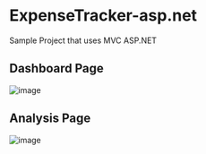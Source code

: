 # ExpenseTracker-asp.net

Sample Project that uses MVC ASP.NET

## Dashboard Page
![image](https://github.com/ThisIsJM/ExpenseTracker-asp.net/assets/67249315/5e838687-71e4-497e-a94f-51c059ec03ea)

## Analysis Page
![image](https://github.com/ThisIsJM/ExpenseTracker-asp.net/assets/67249315/4d0a61be-4e5d-4faa-abb3-98900702d293)
